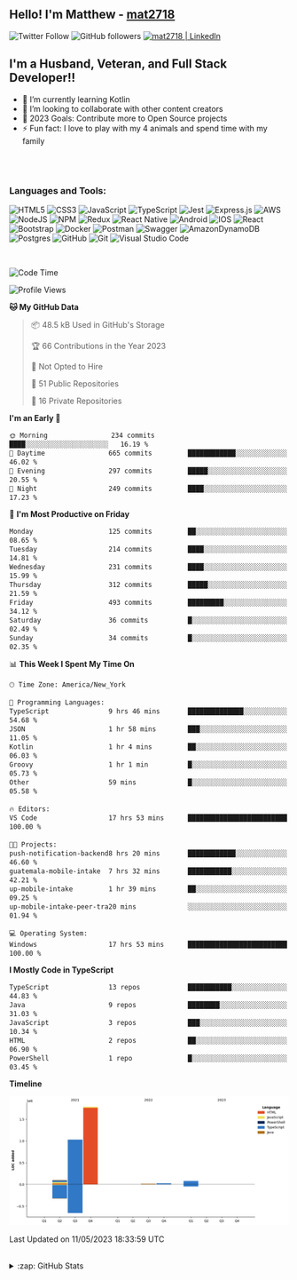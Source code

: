 ## Hello! I'm Matthew - [mat2718][website]

![Twitter Follow](https://img.shields.io/twitter/follow/matthewterry68?color=1DA1F2&logo=twitter&style=for-the-badge)
![GitHub followers](https://img.shields.io/github/followers/mat2718?logo=github&style=for-the-badge)
[<img  alt="mat2718 | LinkedIn"  src="https://img.shields.io/badge/LinkedIn-0077B5?style=for-the-badge&logo=linkedin&logoColor=white" />][linkedin]

## I'm a Husband, Veteran, and Full Stack Developer!!

- 🌱 I’m currently learning Kotlin
- 👯 I’m looking to collaborate with other content creators
- 🥅 2023 Goals: Contribute more to Open Source projects
- ⚡ Fun fact: I love to play with my 4 animals and spend time with my family

<br />
<br />

### Languages and Tools:

![HTML5](https://img.shields.io/badge/html5-%23E34F26.svg?style=for-the-badge&logo=html5&logoColor=white)
![CSS3](https://img.shields.io/badge/css3-%231572B6.svg?style=for-the-badge&logo=css3&logoColor=white)
![JavaScript](https://img.shields.io/badge/javascript-%23323330.svg?style=for-the-badge&logo=javascript&logoColor=%23F7DF1E)
![TypeScript](https://img.shields.io/badge/typescript-%23007ACC.svg?style=for-the-badge&logo=typescript&logoColor=white)
![Jest](https://img.shields.io/badge/-jest-%23C21325?style=for-the-badge&logo=jest&logoColor=white)
![Express.js](https://img.shields.io/badge/express.js-%23404d59.svg?style=for-the-badge&logo=express&logoColor=%2361DAFB)
![AWS](https://img.shields.io/badge/AWS-%23FF9900.svg?style=for-the-badge&logo=amazon-aws&logoColor=white)
![NodeJS](https://img.shields.io/badge/node.js-6DA55F?style=for-the-badge&logo=node.js&logoColor=white)
![NPM](https://img.shields.io/badge/NPM-%23000000.svg?style=for-the-badge&logo=npm&logoColor=white)
![Redux](https://img.shields.io/badge/redux-%23593d88.svg?style=for-the-badge&logo=redux&logoColor=white)
![React Native](https://img.shields.io/badge/react_native-%2320232a.svg?style=for-the-badge&logo=react&logoColor=%2361DAFB)
![Android](https://img.shields.io/badge/Android-3DDC84?style=for-the-badge&logo=android&logoColor=white)
![IOS](https://img.shields.io/badge/iOS-000000?style=for-the-badge&logo=ios&logoColor=white)
![React](https://img.shields.io/badge/react-%2320232a.svg?style=for-the-badge&logo=react&logoColor=%2361DAFB)
![Bootstrap](https://img.shields.io/badge/bootstrap-%23563D7C.svg?style=for-the-badge&logo=bootstrap&logoColor=white)
![Docker](https://img.shields.io/badge/docker-%230db7ed.svg?style=for-the-badge&logo=docker&logoColor=white)
![Postman](https://img.shields.io/badge/Postman-FF6C37?style=for-the-badge&logo=postman&logoColor=white)
![Swagger](https://img.shields.io/badge/-Swagger-%23Clojure?style=for-the-badge&logo=swagger&logoColor=white)
![AmazonDynamoDB](https://img.shields.io/badge/Amazon%20DynamoDB-4053D6?style=for-the-badge&logo=Amazon%20DynamoDB&logoColor=white)
![Postgres](https://img.shields.io/badge/postgres-%23316192.svg?style=for-the-badge&logo=postgresql&logoColor=white)
![GitHub](https://img.shields.io/badge/github-%23121011.svg?style=for-the-badge&logo=github&logoColor=white)
![Git](https://img.shields.io/badge/git-%23F05033.svg?style=for-the-badge&logo=git&logoColor=white)
![Visual Studio Code](https://img.shields.io/badge/Visual%20Studio%20Code-0078d7.svg?style=for-the-badge&logo=visual-studio-code&logoColor=white)

<br />

<!--START_SECTION:waka-->
![Code Time](http://img.shields.io/badge/Code%20Time-2%2C136%20hrs%2014%20mins-blue)

![Profile Views](http://img.shields.io/badge/Profile%20Views-9-blue)

**🐱 My GitHub Data** 

> 📦 48.5 kB Used in GitHub's Storage 
 > 
> 🏆 66 Contributions in the Year 2023
 > 
> 🚫 Not Opted to Hire
 > 
> 📜 51 Public Repositories 
 > 
> 🔑 16 Private Repositories 
 > 
**I'm an Early 🐤** 

```text
🌞 Morning                234 commits         ████░░░░░░░░░░░░░░░░░░░░░   16.19 % 
🌆 Daytime                665 commits         ████████████░░░░░░░░░░░░░   46.02 % 
🌃 Evening                297 commits         █████░░░░░░░░░░░░░░░░░░░░   20.55 % 
🌙 Night                  249 commits         ████░░░░░░░░░░░░░░░░░░░░░   17.23 % 
```
📅 **I'm Most Productive on Friday** 

```text
Monday                   125 commits         ██░░░░░░░░░░░░░░░░░░░░░░░   08.65 % 
Tuesday                  214 commits         ████░░░░░░░░░░░░░░░░░░░░░   14.81 % 
Wednesday                231 commits         ████░░░░░░░░░░░░░░░░░░░░░   15.99 % 
Thursday                 312 commits         █████░░░░░░░░░░░░░░░░░░░░   21.59 % 
Friday                   493 commits         █████████░░░░░░░░░░░░░░░░   34.12 % 
Saturday                 36 commits          █░░░░░░░░░░░░░░░░░░░░░░░░   02.49 % 
Sunday                   34 commits          █░░░░░░░░░░░░░░░░░░░░░░░░   02.35 % 
```


📊 **This Week I Spent My Time On** 

```text
🕑︎ Time Zone: America/New_York

💬 Programming Languages: 
TypeScript               9 hrs 46 mins       ██████████████░░░░░░░░░░░   54.68 % 
JSON                     1 hr 58 mins        ███░░░░░░░░░░░░░░░░░░░░░░   11.05 % 
Kotlin                   1 hr 4 mins         ██░░░░░░░░░░░░░░░░░░░░░░░   06.03 % 
Groovy                   1 hr 1 min          █░░░░░░░░░░░░░░░░░░░░░░░░   05.73 % 
Other                    59 mins             █░░░░░░░░░░░░░░░░░░░░░░░░   05.58 % 

🔥 Editors: 
VS Code                  17 hrs 53 mins      █████████████████████████   100.00 % 

🐱‍💻 Projects: 
push-notification-backend8 hrs 20 mins       ████████████░░░░░░░░░░░░░   46.60 % 
guatemala-mobile-intake  7 hrs 32 mins       ███████████░░░░░░░░░░░░░░   42.21 % 
up-mobile-intake         1 hr 39 mins        ██░░░░░░░░░░░░░░░░░░░░░░░   09.25 % 
up-mobile-intake-peer-tra20 mins             ░░░░░░░░░░░░░░░░░░░░░░░░░   01.94 % 

💻 Operating System: 
Windows                  17 hrs 53 mins      █████████████████████████   100.00 % 
```

**I Mostly Code in TypeScript** 

```text
TypeScript               13 repos            ███████████░░░░░░░░░░░░░░   44.83 % 
Java                     9 repos             ████████░░░░░░░░░░░░░░░░░   31.03 % 
JavaScript               3 repos             ███░░░░░░░░░░░░░░░░░░░░░░   10.34 % 
HTML                     2 repos             ██░░░░░░░░░░░░░░░░░░░░░░░   06.90 % 
PowerShell               1 repo              █░░░░░░░░░░░░░░░░░░░░░░░░   03.45 % 
```



**Timeline**

![Lines of Code chart](https://raw.githubusercontent.com/mat2718/mat2718/main/assets/bar_graph.png)


 Last Updated on 11/05/2023 18:33:59 UTC
<!--END_SECTION:waka-->

<br />

<details>
  <summary>:zap: GitHub Stats</summary>

  <img align="left" alt="codeSTACKr's GitHub Stats" src="https://github-readme-stats-mat2718.vercel.app/api?username=mat2718&show_icons=true&hide_border=true" />

</details>

[website]: https://www.linkedin.com/in/matthew-terry-9a1b57185
[course]: http://vsCodeHero.com
[twitter]: https://twitter.com/codeSTACKr
[youtube]: https://youtube.com/codeSTACKr
[instagram]: https://instagram.com/codeSTACKr
[linkedin]: https://www.linkedin.com/in/matthew-terry-9a1b57185
[webdevplaylist]: https://www.youtube.com/playlist?list=PLkwxH9e_vrAJ0WbEsFA9W3I1W-g_BTsbt
[jsplaylist]: https://www.youtube.com/playlist?list=PLkwxH9e_vrALRJKu7wfXby3MKeflhTu6B
[cssplaylist]: https://www.youtube.com/playlist?list=PLkwxH9e_vrALSdvZuEh6gqQdmDoDIoqz4
[reactplaylist]: https://www.youtube.com/playlist?list=PLkwxH9e_vrAK4TdffpxKY3QGyHCpxFcQ0
